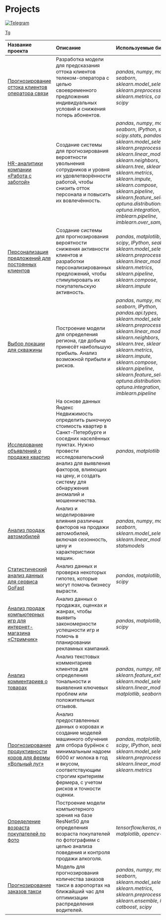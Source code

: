 # Projects
<a href="https://t.me/so__eazzy">
  <img src="https://img.shields.io/badge/Telegram-@so__eazzy-blue?logo=telegram&style=flat" alt="Telegram">
</a>

[Tg](https://t.me/so_eazzy)

| Название проекта | Описание | Используемые библиотеки |
| :---------------------- | :---------------------- | :---------------------- |
| [Прогнозирование оттока клиентов оператора связи](telecom_clients) | Разработка модели для предсказания оттока клиентов телеком-оператора с целью своевременного предложения индивидуальных условий и снижения потерь абонентов. | *pandas*, *numpy*, *matplotlib*, *seaborn*, *sklearn.model_selection*, *sklearn.preprocessing*, *sklearn.metrics*, *catboost*, *scipy* |
| [HR-аналитики компании «Работа с заботой»](6_hr_analysts) | Создание системы для прогнозирования вероятности увольнения сотрудников и уровня их удовлетворённости работой, чтобы снизить отток персонала и повысить их вовлечённость. | *pandas*, *numpy*, *matplotlib*, *seaborn*, *IPython*, *scipy*, *scipy.stats*, *pandas.api.types*, *sklearn.model_selection*, *sklearn.preprocessing*, *sklearn.linear_model*, *sklearn.neighbors*, *sklearn.tree*, *sklearn.svm*, *sklearn.metrics*, *sklearn.impute*, *sklearn.compose*, *sklearn.pipeline*, *sklearn.feature_selection*, *optuna.distributions*, *optuna.integration*, *phik*, *imblearn.pipeline*, *imblearn.over_sampling* |
| [Персонализация предложений для постоянных клиентов](5_supervised_learning) | Создание системы для прогнозирования вероятности снижения активности клиентов и разработки персонализированных предложений, чтобы стимулировать их покупательскую активность. | *pandas*, *matplotlib*, *numpy*, *scipy*, *IPython*, *seaborn*, *sklearn.model_selection*, *sklearn.preprocessing*, *sklearn.linear_model*, *sklearn.metrics*, *sklearn.pipeline*, *sklearn.compose*, *sklearn.impute* |
| [Выбор локации для скважины](bootstrap_ml_buisness) | Построение модели для определения региона, где добыча принесёт наибольшую прибыль. Анализ возможной прибыли и рисков. | *pandas*, *numpy*, *matplotlib*, *seaborn*, *IPython*, *pandas.api.types*, *sklearn.model_selection*, *sklearn.preprocessing*, *sklearn.linear_model*, *sklearn.neighbors*, *sklearn.tree*, *sklearn.svm*, *sklearn.metrics*, *sklearn.impute*, *sklearn.compose*, *sklearn.pipeline*, *sklearn.feature_selection*, *optuna.distributions*, *optuna.integration*, *phik*, *imblearn.pipeline* |
| [Исследование объявлений о продаже квартир](1_exploratory_data_analysis) | На основе данных Яндекс Недвижимость определить рыночную стоимость квартир в Санкт-Петербурге и соседних населённых пунктах. Нужно провести исследовательский анализ для выявления факторов, влияющих на цену, и создать систему для обнаружения аномалий и мошенничества. | *pandas*, *matplotlib* |
| [Анализ продаж автомобилей](cars) | Анализ и моделирование влияния различных факторов на продажи автомобилей, включая сезонность, цену и характеристики машин. | *pandas*, *numpy*, *matplotlib*, *seaborn*, *sklearn.model_selection*, *sklearn.linear_model*, *statsmodels* |
| [Статистический анализ данных для сервиса GoFast](2_statistical_data_analysis) | Анализ данных и проверка некоторых гипотез, которые могут помочь бизнесу вырасти. | *pandas*, *matplotlib*, *numpy*, *scipy* |
| [Анализ продаж компьютерных игр для интернет-магазина «Стримчик»](3_first_analytical_case) | Анализ данных о продажах, оценках и жанрах, чтобы выявить закономерности успешности игр и помочь в планировании рекламных кампаний. | *pandas*, *matplotlib*, *numpy*, *scipy* |
| [Анализ комментариев о товарах](comments) | Анализ текстовых комментариев клиентов для определения тональности и выявления ключевых проблем или положительных отзывов. | *pandas*, *numpy*, *nltk*, *sklearn.feature_extraction.text*, *sklearn.model_selection*, *sklearn.linear_model*, *matplotlib*, *seaborn* |
| [Прогнозирование продуктивности коров для фермы «Вольный луг»](4_linear_models_ml) | Анализ предоставленных данных о коровах и создание моделей машинного обучения для отбора бурёнок с минимальным надоем 6000 кг молока в год и вкусом, соответствующим строгим критериям фермера, с учетом рисков и точности оценки. | *pandas*, *matplotlib*, *numpy*, *scipy*, *IPython*, *seaborn*, *sklearn.model_selection*, *sklearn.preprocessing*, *sklearn.linear_model*, *sklearn.metrics* |
| [Определение возраста покупателей по фото](cv_age) | Построение модели компьютерного зрения на базе ResNet50 для определения возраста покупателей по фотографиям с целью анализа поведения и контроля продажи алкоголя. | *tensorflow/keras*, *numpy*, *matplotlib*, *opencv-python* |
| [Прогнозирование заказов такси](taxi) | Модель для прогнозирования количества заказов такси в аэропортах на ближайший час для оптимизации распределения водителей. | *pandas*, *numpy*, *matplotlib*, *seaborn*, *sklearn.model_selection*, *sklearn.metrics*, *sklearn.preprocessing*, *sklearn.ensemble*, *lightgbm*, *catboost*, *scipy* |

